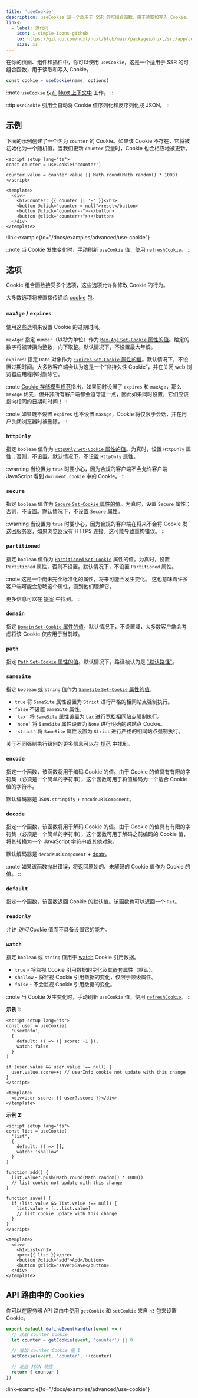 ```yaml
---
title: 'useCookie'
description: useCookie 是一个适用于 SSR 的可组合函数，用于读取和写入 Cookie。
links:
  - label: 源代码
    icon: i-simple-icons-github
    to: https://github.com/nuxt/nuxt/blob/main/packages/nuxt/src/app/composables/cookie.ts
    size: xs
---
```


在你的页面、组件和插件中，你可以使用 `useCookie`，这是一个适用于 SSR 的可组合函数，用于读取和写入 Cookie。

```ts
const cookie = useCookie(name, options)
```

::note
`useCookie` 仅在 [Nuxt 上下文中](/docs/guide/going-further/nuxt-app#the-nuxt-context) 工作。
::

::tip
`useCookie` 引用会自动将 Cookie 值序列化和反序列化成 JSON。
::

## 示例

下面的示例创建了一个名为 `counter` 的 Cookie。如果该 Cookie 不存在，它将被初始化为一个随机值。当我们更新 `counter` 变量时，Cookie 也会相应地被更新。

```vue [app.vue]
<script setup lang="ts">
const counter = useCookie('counter')

counter.value = counter.value || Math.round(Math.random() * 1000)
</script>

<template>
  <div>
    <h1>Counter: {{ counter || '-' }}</h1>
    <button @click="counter = null">reset</button>
    <button @click="counter--">-</button>
    <button @click="counter++">+</button>
  </div>
</template>
```

:link-example{to="/docs/examples/advanced/use-cookie"}

::note
当 Cookie 发生变化时，手动刷新 `useCookie` 值，使用 [`refreshCookie`](/docs/api/utils/refresh-cookie)。
::

## 选项

Cookie 组合函数接受多个选项，这些选项允许你修改 Cookie 的行为。

大多数选项将被直接传递给 [cookie](https://github.com/jshttp/cookie) 包。

### `maxAge` / `expires`

使用这些选项来设置 Cookie 的过期时间。

`maxAge`: 指定 `number`（以秒为单位）作为 [`Max-Age` `Set-Cookie` 属性的值](https://tools.ietf.org/html/rfc6265#section-5.2.2)。给定的数字将被转换为整数，向下取整。默认情况下，不设置最大年龄。

`expires`: 指定 `Date` 对象作为 [`Expires` `Set-Cookie` 属性的值](https://tools.ietf.org/html/rfc6265#section-5.2.1)。默认情况下，不设置过期时间。大多数客户端会认为这是一个“非持久性 Cookie”，并在关闭 web 浏览器应用程序时删除它。

::note
[Cookie 存储模型规范](https://tools.ietf.org/html/rfc6265#section-5.3)指出，如果同时设置了 `expires` 和 `maxAge`，那么 `maxAge` 优先，但并非所有客户端都会遵守这一点，因此如果同时设置，它们应该指向相同的日期和时间！
::

::note
如果既不设置 `expires` 也不设置 `maxAge`，Cookie 将仅限于会话，并在用户关闭浏览器时被删除。
::

### `httpOnly`

指定 `boolean` 值作为 [`HttpOnly` `Set-Cookie` 属性的值](https://tools.ietf.org/html/rfc6265#section-5.2.6)。为真时，设置 `HttpOnly` 属性；否则，不设置。默认情况下，不设置 `HttpOnly` 属性。

::warning
当设置为 `true` 时要小心，因为合规的客户端不会允许客户端 JavaScript 看到 `document.cookie` 中的 Cookie。
::

### `secure`

指定 `boolean` 值作为 [`Secure` `Set-Cookie` 属性的值](https://tools.ietf.org/html/rfc6265#section-5.2.5)。为真时，设置 `Secure` 属性；否则，不设置。默认情况下，不设置 `Secure` 属性。

::warning
当设置为 `true` 时要小心，因为合规的客户端在将来不会将 Cookie 发送回服务器，如果浏览器没有 HTTPS 连接。这可能导致重构错误。
::

### `partitioned`

指定 `boolean` 值作为 [`Partitioned` `Set-Cookie`](https://datatracker.ietf.org/doc/html/draft-cutler-httpbis-partitioned-cookies#section-2.1) 属性的值。为真时，设置 `Partitioned` 属性，否则不设置。默认情况下，不设置 `Partitioned` 属性。

::note
这是一个尚未完全标准化的属性，将来可能会发生变化。
这也意味着许多客户端可能会忽略这个属性，直到他们理解它。

更多信息可以在 [提案](https://github.com/privacycg/CHIPS) 中找到。
::

### `domain`

指定 [`Domain` `Set-Cookie` 属性的值](https://tools.ietf.org/html/rfc6265#section-5.2.3)。默认情况下，不设置域，大多数客户端会考虑将该 Cookie 仅应用于当前域。

### `path`

指定 [`Path` `Set-Cookie` 属性的值](https://tools.ietf.org/html/rfc6265#section-5.2.4)。默认情况下，路径被认为是 ["默认路径"](https://tools.ietf.org/html/rfc6265#section-5.1.4)。

### `sameSite`

指定 `boolean` 或 `string` 值作为 [`SameSite` `Set-Cookie` 属性的值](https://tools.ietf.org/html/draft-ietf-httpbis-rfc6265bis-03#section-4.1.2.7)。

- `true` 将 `SameSite` 属性设置为 `Strict` 进行严格的相同站点强制执行。
- `false` 不设置 `SameSite` 属性。
- `'lax'` 将 `SameSite` 属性设置为 `Lax` 进行宽松相同站点强制执行。
- `'none'` 将 `SameSite` 属性设置为 `None` 进行明确的跨站点 Cookie。
- `'strict'` 将 `SameSite` 属性设置为 `Strict` 进行严格的相同站点强制执行。

关于不同强制执行级别的更多信息可以在 [规范](https://tools.ietf.org/html/draft-ietf-httpbis-rfc6265bis-03#section-4.1.2.7) 中找到。

### `encode`

指定一个函数，该函数将用于编码 Cookie 的值。由于 Cookie 的值具有有限的字符集（必须是一个简单的字符串），这个函数可用于将值编码为一个适合 Cookie 值的字符串。

默认编码器是 `JSON.stringify` + `encodeURIComponent`。

### `decode`

指定一个函数，该函数将用于解码 Cookie 的值。由于 Cookie 的值具有有限的字符集（必须是一个简单的字符串），这个函数可用于解码之前编码的 Cookie 值，将其转换为一个 JavaScript 字符串或其他对象。

默认解码器是 `decodeURIComponent` + [destr](https://github.com/unjs/destr)。

::note
如果该函数抛出错误，将返回原始的、未解码的 Cookie 值作为 Cookie 的值。
::

### `default`

指定一个函数，该函数返回 Cookie 的默认值。该函数也可以返回一个 `Ref`。

### `readonly`

允许 _访问_ Cookie 值而不具备设置它的能力。

### `watch`

指定 `boolean` 或 `string` 值用于 [watch](https://vue.zhcndoc.com/api/reactivity-core.html#watch) Cookie 引用数据。

- `true` - 将监视 Cookie 引用数据的变化及其嵌套属性（默认）。
- `shallow` - 将监视 Cookie 引用数据的变化，仅限于顶级属性。
- `false` - 不会监视 Cookie 引用数据的变化。

::note
当 Cookie 发生变化时，手动刷新 `useCookie` 值，使用 [`refreshCookie`](/docs/api/utils/refresh-cookie)。
::

**示例 1:**

```vue
<script setup lang="ts">
const user = useCookie(
  'userInfo',
  {
    default: () => ({ score: -1 }),
    watch: false
  }
)

if (user.value && user.value !== null) {
  user.value.score++; // userInfo cookie not update with this change
}
</script>

<template>
  <div>User score: {{ user?.score }}</div>
</template>
```

**示例 2:**

```vue
<script setup lang="ts">
const list = useCookie(
  'list',
  {
    default: () => [],
    watch: 'shallow'
  }
)

function add() {
  list.value?.push(Math.round(Math.random() * 1000))
  // list cookie not update with this change
}

function save() {
  if (list.value && list.value !== null) {
    list.value = [...list.value]
    // list cookie update with this change
  }
}
</script>

<template>
  <div>
    <h1>List</h1>
    <pre>{{ list }}</pre>
    <button @click="add">Add</button>
    <button @click="save">Save</button>
  </div>
</template>
```

## API 路由中的 Cookies

你可以在服务器 API 路由中使用 `getCookie` 和 `setCookie` 来自 `h3` 包来设置 Cookie。

```ts [server/api/counter.ts]
export default defineEventHandler(event => {
  // 读取 counter Cookie
  let counter = getCookie(event, 'counter') || 0

  // 增加 counter Cookie 值 1
  setCookie(event, 'counter', ++counter)

  // 发送 JSON 响应
  return { counter }
})
```

:link-example{to="/docs/examples/advanced/use-cookie"}

